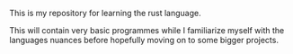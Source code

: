 This is my repository for learning the rust language.

This will contain very basic programmes while I familiarize myself with the languages nuances
before hopefully moving on to some bigger projects.